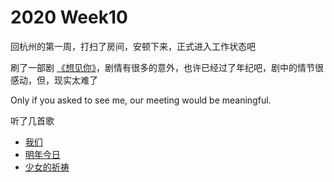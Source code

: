 # 2020 Week10

回杭州的第一周，打扫了房间，安顿下来，正式进入工作状态吧

刷了一部剧 [《想见你》](https://www.iqiyi.com/lib/m_222534614.html)，剧情有很多的意外，也许已经过了年纪吧，剧中的情节很感动，但，现实太难了

Only if you asked to see me, our meeting would be meaningful.

听了几首歌

- [我们](http://url.cn/5mRo55n)
- [明年今日](http://url.cn/5sp8gHL)
- [少女的祈祷](http://url.cn/5t39QIM)
